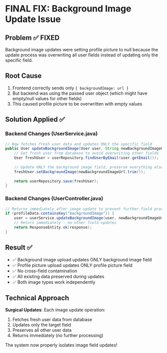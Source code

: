 # FINAL FIX: Background Image Update Issue

## Problem ✅ FIXED
Background image updates were setting profile picture to null because the update process was overwriting all user fields instead of updating only the specific field.

## Root Cause
1. Frontend correctly sends only `{ backgroundImage: url }` 
2. But backend was using the passed user object (which might have empty/null values for other fields)
3. This caused profile picture to be overwritten with empty values

## Solution Applied ✅

### Backend Changes (UserService.java)
```java
// Now fetches fresh user data and updates ONLY the specific field
public User updateBackgroundImage(User user, String newBackgroundImageUrl) {
    // Get fresh user from database to avoid overwriting other fields  
    User freshUser = userRepository.findUserByEmail(user.getEmail());
    
    // Update ONLY the background image field, preserve everything else
    freshUser.setBackgroundImage(newBackgroundImageUrl.trim());
    
    return userRepository.save(freshUser);
}
```

### Backend Changes (UserController.java)
```java
// Returns immediately after image update to prevent further field processing
if (profileData.containsKey("backgroundImage")) {
    user = userService.updateBackgroundImage(user, newBackgroundImageUrl);
    // Return immediately - no other field updates
    return ResponseEntity.ok(response);
}
```

## Result ✅
- ✅ Background image upload updates ONLY background image field
- ✅ Profile picture upload updates ONLY profile picture field  
- ✅ No cross-field contamination
- ✅ All existing data preserved during updates
- ✅ Both image types work independently

## Technical Approach
**Surgical Updates**: Each image update operation:
1. Fetches fresh user data from database
2. Updates only the target field
3. Preserves all other user data
4. Returns immediately (no further processing)

The system now properly isolates image field updates!